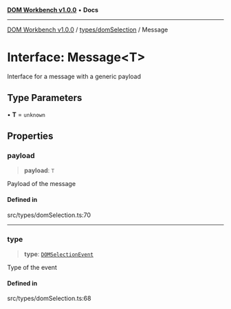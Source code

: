 [**DOM Workbench v1.0.0**](../../../README.md) • **Docs**

***

[DOM Workbench v1.0.0](../../../modules.md) / [types/domSelection](../README.md) / Message

# Interface: Message\<T\>

Interface for a message with a generic payload

## Type Parameters

• **T** = `unknown`

## Properties

### payload

> **payload**: `T`

Payload of the message

#### Defined in

src/types/domSelection.ts:70

***

### type

> **type**: [`DOMSelectionEvent`](../type-aliases/DOMSelectionEvent.md)

Type of the event

#### Defined in

src/types/domSelection.ts:68
